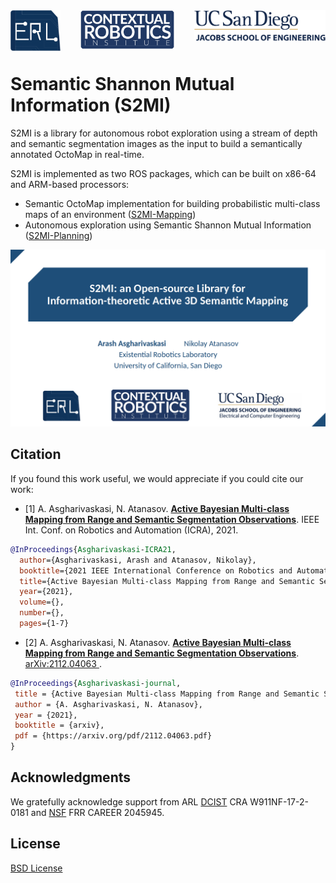 
<div align="center">
  <a href="http://erl.ucsd.edu/">
    <img align="left" src="docs/media/erl.png" width="80" alt="erl">
  </a>
  <a href="https://contextualrobotics.ucsd.edu/">
    <img align="center" src="docs/media/cri.png" width="150" alt="cri">
  </a>
  <a href="https://ucsd.edu/">
    <img align="right" src="docs/media/ucsd.png" width="210" alt="ucsd">
  </a>
</div>

# Semantic Shannon Mutual Information (S2MI)

S2MI is a library for autonomous robot exploration using a stream of depth and semantic segmentation images as the input to build a semantically annotated OctoMap in real-time.

S2MI is implemented as two ROS packages, which can be built on x86-64 and ARM-based processors:
- Semantic OctoMap implementation for building probabilistic multi-class maps of an environment ([S2MI-Mapping](https://github.com/ExistentialRobotics/S2MI/tree/master/S2MI-Mapping))
- Autonomous exploration using Semantic Shannon Mutual Information ([S2MI-Planning](https://github.com/ExistentialRobotics/S2MI/tree/master/S2MI-Planning))

<p align="center">
    <a href="">
    <img src="docs/media/s2mi_thumbnail.png" alt="S2MI">
    </a>
</p>


## Citation

If you found this work useful, we would appreciate if you could cite our work:

- [1] A. Asgharivaskasi, N. Atanasov. [**Active Bayesian Multi-class Mapping from Range and Semantic Segmentation Observations**](https://ieeexplore.ieee.org/document/9561711). IEEE Int. Conf. on Robotics and Automation (ICRA), 2021.

```bibtex
@InProceedings{Asgharivaskasi-ICRA21,
  author={Asgharivaskasi, Arash and Atanasov, Nikolay},
  booktitle={2021 IEEE International Conference on Robotics and Automation (ICRA)}, 
  title={Active Bayesian Multi-class Mapping from Range and Semantic Segmentation Observations}, 
  year={2021},
  volume={},
  number={},
  pages={1-7}
```

- [2] A. Asgharivaskasi, N. Atanasov. [**Active Bayesian Multi-class Mapping from Range and Semantic Segmentation Observations**](https://arxiv.org/abs/2112.04063). [arXiv:2112.04063
](https://arxiv.org/abs/2112.04063).
 
 ```bibtex
@InProceedings{Asgharivaskasi-journal,
  title = {Active Bayesian Multi-class Mapping from Range and Semantic Segmentation Observations},
  author = {A. Asgharivaskasi, N. Atanasov},
  year = {2021},
  booktitle = {arxiv},
  pdf = {https://arxiv.org/pdf/2112.04063.pdf}
}
```

## Acknowledgments

We gratefully acknowledge support from ARL [DCIST](https://www.dcist.org/) CRA W911NF-17-2-0181 and [NSF](https://www.nsf.gov/) FRR CAREER 2045945.

## License

[BSD License](LICENSE.BSD)
